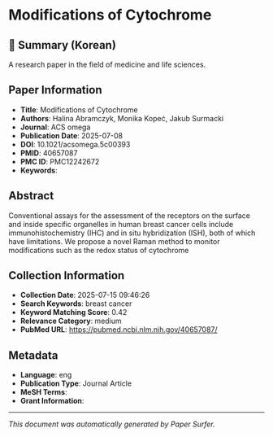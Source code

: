 # Modifications of Cytochrome

## 📝 Summary (Korean)
A research paper in the field of medicine and life sciences.

## Paper Information
- **Title**: Modifications of Cytochrome
- **Authors**: Halina Abramczyk, Monika Kopeć, Jakub Surmacki
- **Journal**: ACS omega
- **Publication Date**: 2025-07-08
- **DOI**: 10.1021/acsomega.5c00393
- **PMID**: 40657087
- **PMC ID**: PMC12242672
- **Keywords**: 

## Abstract
Conventional assays for the assessment of the receptors on the surface and inside specific organelles in human breast cancer cells include immunohistochemistry (IHC) and in situ hybridization (ISH), both of which have limitations. We propose a novel Raman method to monitor modifications such as the redox status of cytochrome

## Collection Information
- **Collection Date**: 2025-07-15 09:46:26
- **Search Keywords**: breast cancer
- **Keyword Matching Score**: 0.42
- **Relevance Category**: medium
- **PubMed URL**: https://pubmed.ncbi.nlm.nih.gov/40657087/

## Metadata
- **Language**: eng
- **Publication Type**: Journal Article
- **MeSH Terms**: 
- **Grant Information**: 

---
*This document was automatically generated by Paper Surfer.*
